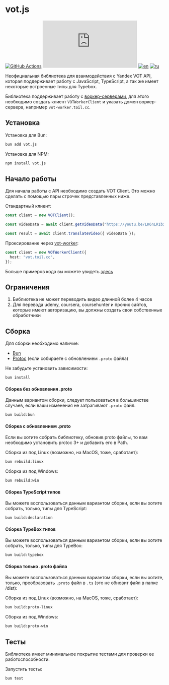 # vot.js

[![GitHub Actions](https://github.com/FOSWLY/vot.js/actions/workflows/ci.yml/badge.svg)](https://github.com/FOSWLY/vot.js/actions/workflows/ci.yml)
[![npm](https://img.shields.io/bundlejs/size/vot.js)](https://www.npmjs.com/package/vot.js)
[![en](https://img.shields.io/badge/lang-English%20%F0%9F%87%AC%F0%9F%87%A7-white)](README.md)
[![ru](https://img.shields.io/badge/%D1%8F%D0%B7%D1%8B%D0%BA-%D0%A0%D1%83%D1%81%D1%81%D0%BA%D0%B8%D0%B9%20%F0%9F%87%B7%F0%9F%87%BA-white)](README-RU.md)

Неофициальная библиотека для взаимодействия с Yandex VOT API, которая поддерживает работу с JavaScript, TypeScript, а так же имеет некоторые встроенные типы для Typebox.

Библиотека поддерживает работу с [воркер-серверами](https://github.com/FOSWLY/vot-worker), для этого необходимо создать клиент `VOTWorkerClient` и указать домен воркер-сервера, например `vot-worker.toil.cc`.

## Установка

Установка для Bun:

```bash
bun add vot.js
```

Установка для NPM:

```bash
npm install vot.js
```

## Начало работы

Для начала работы с API необходимо создать VOT Client. Это можно сделать с помощью пары строчек представленных ниже.

Стандартный клиент:

```ts
const client = new VOTClient();

const videoData = await client.getVideoData("https://youtu.be/LK6nLR1bzpI");

const result = await client.translateVideo({ videoData });
```

Проксирование через [vot-worker](https://github.com/FOSWLY/vot-worker):

```ts
const client = new VOTWorkerClient({
  host: "vot.toil.cc",
});
```

Больше примеров кода вы можете увидеть [здесь](https://github.com/FOSWLY/vot.js/tree/main/examples)

## Ограничения

1. Библиотека не может переводить видео длинной более 4 часов
2. Для перевода udemy, coursera, coursehunter и прочих сайтов, которые имеют авторизацию, вы должны создать свои собственные обработчики

## Сборка

Для сборки необходимо наличие:

- [Bun](https://bun.sh/)
- [Protoc](https://github.com/protocolbuffers/protobuf/releases) (если собираете с обновлением `.proto` файла)

Не забудьте установить зависимости:

```bash
bun install
```

#### Сборка без обновления .proto

Данным вариантом сборки, следует пользоваться в большинстве случаев, если ваши изменения не затрагивают `.proto` файл.

```bash
bun build:bun
```

#### Сборка с обновлением .proto

Если вы хотите собрать библиотеку, обновив proto файлы, то вам необходимо установить protoc 3+ и добавить его в Path.

Сборка из под Linux (возможно, на MacOS, тоже, сработает):

```bash
bun rebuild:linux
```

Сборка из под Windows:

```bash
bun rebuild:win
```

#### Сборка TypeScript типов

Вы можете воспользоваться данным вариантом сборки, если вы хотите собрать, только, типы для TypeScript:

```bash
bun build:declaration
```

#### Сборка TypeBox типов

Вы можете воспользоваться данным вариантом сборки, если вы хотите собрать, только, типы для TypeBox:

```bash
bun build:typebox
```

#### Сборка только .proto файла

Вы можете воспользоваться данным вариантом сборки, если вы хотите, только, преобразовать `.proto` файл в `.ts` (это не обновит файл в папке /dist):

Сборка из под Linux (возможно, на MacOS, тоже, сработает):

```bash
bun build:proto-linux
```

Сборка из под Windows:

```bash
bun build:proto-win
```

## Тесты

Библиотека имеет минимальное покрытие тестами для проверки ее работоспособности.

Запустить тесты:

```bash
bun test
```
